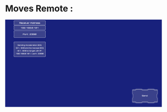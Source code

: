 # Moves Remote :
![alt tag](https://github.com/MehHam/Moves-Remote/blob/master/Images/Screenshot_20170806-190417.png) 
